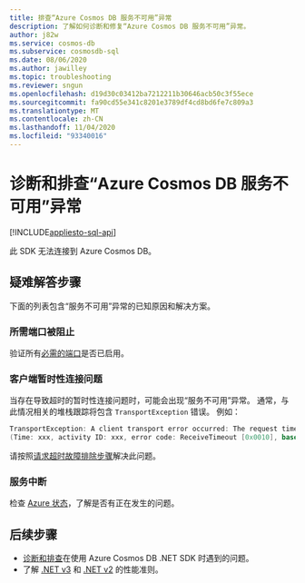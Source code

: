 ```yaml
---
title: 排查“Azure Cosmos DB 服务不可用”异常
description: 了解如何诊断和修复“Azure Cosmos DB 服务不可用”异常。
author: j82w
ms.service: cosmos-db
ms.subservice: cosmosdb-sql
ms.date: 08/06/2020
ms.author: jawilley
ms.topic: troubleshooting
ms.reviewer: sngun
ms.openlocfilehash: d19d30c03412ba7212211b30646acb50c3f55ece
ms.sourcegitcommit: fa90cd55e341c8201e3789df4cd8bd6fe7c809a3
ms.translationtype: MT
ms.contentlocale: zh-CN
ms.lasthandoff: 11/04/2020
ms.locfileid: "93340016"
---
```

# <a name="diagnose-and-troubleshoot-azure-cosmos-db-service-unavailable-exceptions"></a>诊断和排查“Azure Cosmos DB 服务不可用”异常
[!INCLUDE[appliesto-sql-api](includes/appliesto-sql-api.md)]

此 SDK 无法连接到 Azure Cosmos DB。

## <a name="troubleshooting-steps"></a>疑难解答步骤
下面的列表包含“服务不可用”异常的已知原因和解决方案。

### <a name="the-required-ports-are-being-blocked"></a>所需端口被阻止
验证所有[必需的端口](sql-sdk-connection-modes.md#service-port-ranges)是否已启用。

### <a name="client-side-transient-connectivity-issues"></a>客户端暂时性连接问题
当存在导致超时的暂时性连接问题时，可能会出现“服务不可用”异常。 通常，与此情况相关的堆栈跟踪将包含 `TransportException` 错误。 例如：

```C#
TransportException: A client transport error occurred: The request timed out while waiting for a server response. 
(Time: xxx, activity ID: xxx, error code: ReceiveTimeout [0x0010], base error: HRESULT 0x80131500
```

请按照[请求超时故障排除步骤](troubleshoot-dot-net-sdk-request-timeout.md#troubleshooting-steps)解决此问题。

### <a name="service-outage"></a>服务中断
检查 [Azure 状态](https://status.azure.com/status)，了解是否有正在发生的问题。


## <a name="next-steps"></a>后续步骤
* [诊断和排查](troubleshoot-dot-net-sdk.md)在使用 Azure Cosmos DB .NET SDK 时遇到的问题。
* 了解 [.NET v3](performance-tips-dotnet-sdk-v3-sql.md) 和 [.NET v2](performance-tips.md) 的性能准则。